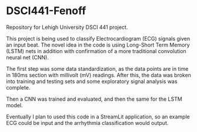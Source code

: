 # DSCI441-Fenoff
Repository for Lehigh University DSCI 441 project. 

This project is being used to classify Electrocardiogram (ECG) signals
given an input beat. The novel idea in the code is using Long-Short 
Term Memory (LSTM) nets in addition with confirmation of a more traditional
convolution neural net (CNN).

The first step was some data standardization, as the data points are in time
in 180ms section with millivolt (mV) readings. After this, the data was broken 
into training and testing sets and some exploratory signal analysis was complete. 

Then a CNN was trained and evaluated, and then the same for the LSTM model. 

Eventually I plan to used this code in a StreamLit application, so an example 
ECG could be input and the arrhythmia classification would output.  
